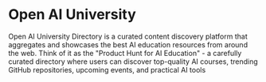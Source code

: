 # Open AI University

Open AI University Directory is a curated content discovery platform that aggregates and showcases the best AI education resources from around the web. Think of it as the "Product Hunt for AI Education" - a carefully curated directory where users can discover top-quality AI courses, trending GitHub repositories, upcoming events, and practical AI tools